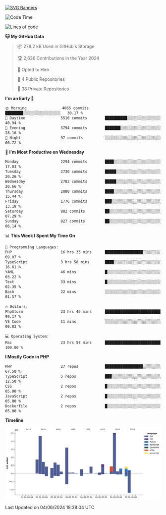 [![SVG Banners](https://svg-banners.vercel.app/api?type=glitch&text1=Gere_Lajos%F0%9F%92%BB&width=800&height=400)](https://github.com/Akshay090/svg-banners)

<!--START_SECTION:waka-->
![Code Time](http://img.shields.io/badge/Code%20Time-1%2C683%20hrs%2046%20mins-blue)

![Lines of code](https://img.shields.io/badge/From%20Hello%20World%20I%27ve%20Written-13.0%20million%20lines%20of%20code-blue)

**🐱 My GitHub Data** 

> 📦 278.2 kB Used in GitHub's Storage 
 > 
> 🏆 2,636 Contributions in the Year 2024
 > 
> 💼 Opted to Hire
 > 
> 📜 4 Public Repositories 
 > 
> 🔑 38 Private Repositories 
 > 
**I'm an Early 🐤** 

```text
🌞 Morning                4065 commits        ████████░░░░░░░░░░░░░░░░░   30.17 % 
🌆 Daytime                5516 commits        ██████████░░░░░░░░░░░░░░░   40.94 % 
🌃 Evening                3794 commits        ███████░░░░░░░░░░░░░░░░░░   28.16 % 
🌙 Night                  97 commits          ░░░░░░░░░░░░░░░░░░░░░░░░░   00.72 % 
```
📅 **I'm Most Productive on Wednesday** 

```text
Monday                   2294 commits        ████░░░░░░░░░░░░░░░░░░░░░   17.03 % 
Tuesday                  2730 commits        █████░░░░░░░░░░░░░░░░░░░░   20.26 % 
Wednesday                2783 commits        █████░░░░░░░░░░░░░░░░░░░░   20.66 % 
Thursday                 2080 commits        ████░░░░░░░░░░░░░░░░░░░░░   15.44 % 
Friday                   1776 commits        ███░░░░░░░░░░░░░░░░░░░░░░   13.18 % 
Saturday                 982 commits         ██░░░░░░░░░░░░░░░░░░░░░░░   07.29 % 
Sunday                   827 commits         ██░░░░░░░░░░░░░░░░░░░░░░░   06.14 % 
```


📊 **This Week I Spent My Time On** 

```text
💬 Programming Languages: 
PHP                      16 hrs 33 mins      █████████████████░░░░░░░░   69.07 % 
TypeScript               3 hrs 58 mins       ████░░░░░░░░░░░░░░░░░░░░░   16.61 % 
YAML                     46 mins             █░░░░░░░░░░░░░░░░░░░░░░░░   03.22 % 
Text                     33 mins             █░░░░░░░░░░░░░░░░░░░░░░░░   02.35 % 
Bash                     22 mins             ░░░░░░░░░░░░░░░░░░░░░░░░░   01.57 % 

🔥 Editors: 
PhpStorm                 23 hrs 46 mins      █████████████████████████   99.17 % 
VS Code                  11 mins             ░░░░░░░░░░░░░░░░░░░░░░░░░   00.83 % 

💻 Operating System: 
Mac                      23 hrs 57 mins      █████████████████████████   100.00 % 
```

**I Mostly Code in PHP** 

```text
PHP                      27 repos            █████████████████░░░░░░░░   67.50 % 
TypeScript               5 repos             ███░░░░░░░░░░░░░░░░░░░░░░   12.50 % 
CSS                      2 repos             █░░░░░░░░░░░░░░░░░░░░░░░░   05.00 % 
JavaScript               2 repos             █░░░░░░░░░░░░░░░░░░░░░░░░   05.00 % 
Dockerfile               2 repos             █░░░░░░░░░░░░░░░░░░░░░░░░   05.00 % 
```



**Timeline**

![Lines of Code chart](https://raw.githubusercontent.com/gere-lajos/gere-lajos/main/assets/bar_graph.png)


 Last Updated on 04/06/2024 18:38:04 UTC
<!--END_SECTION:waka-->
